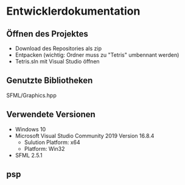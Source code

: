 # Entwicklerdokumentation
## Öffnen des Projektes
- Download des Repositories als zip
- Entpacken (wichtig: Ordner muss zu "Tetris" umbennant werden)
- Tetris.sln mit Visual Studio öffnen
## Genutzte Bibliotheken
SFML/Graphics.hpp

## Verwendete Versionen
- Windows 10
- Microsoft Visual Studio Community 2019 Version 16.8.4
  - Sulution Platform: x64
  - Platform: Win32
- SFML 2.5.1


## psp
